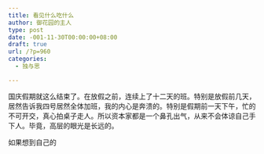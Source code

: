 ```yaml
---
title: 看见什么吃什么
author: 御花园的主人
type: post
date: -001-11-30T00:00:00+08:00
draft: true
url: /?p=960
categories:
  - 独与思

---
```

国庆假期就这么结束了。在放假之前，连续上了十二天的班。特别是放假前几天，居然告诉我四号居然全体加班，我的内心是奔溃的。特别是假期前一天下午，忙的不可开交，真心拍桌子走人。所以资本家都是一个鼻孔出气，从来不会体谅自己手下人。毕竟，高层的眼光是长远的。

如果想到自己的